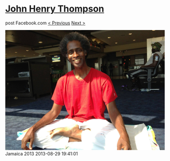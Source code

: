 # [John Henry Thompson](../README.md)
post Facebook.com
[< Previous](2013-08-29-72.md) [Next >](2013-08-29-74.md)

[![](../media/2013-08-29/Jamaica-2084.jpg)](../README.md)
Jamaica 2013
2013-08-29 19:41:01